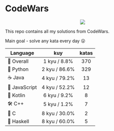 # CodeWars

<p align="center">
  <img src="https://www.codewars.com/users/yurii_karabas/badges/large">
</p>

This repo contains all my solutions from CodeWars.

Main goal - solve any kata every day :open_mouth:

| Language                | kuy              | katas                 |
|---                      |:---:             |:---:                  |
|:dizzy: Overall          | 1 kyu / 8.8%    | 370       |
|:snake: Python           | 2 kyu / 86.6%     | 329        |
|:coffee: Java            | 4 kyu / 79.2%       | 13          |
|:see_no_evil: JavaScript | 4 kyu / 52.2% | 12    |
|:seedling: Kotlin        | 6 kyu / 9.2%     | 8        |
|:hammer_and_wrench: C++  | 5 kyu / 1.2%        | 7           |
|:wrench: C               | 8 kyu / 30.0%          | 2             |
|:link: Haskell           | 8 kyu / 60.0%    | 5       |